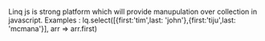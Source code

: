 Linq js is strong platform which will provide manupulation over collection in javascript.
Examples : 
    lq.select([{first:'tim',last: 'john'},{first:'tiju',last: 'mcmana'}], arr => arr.first)
